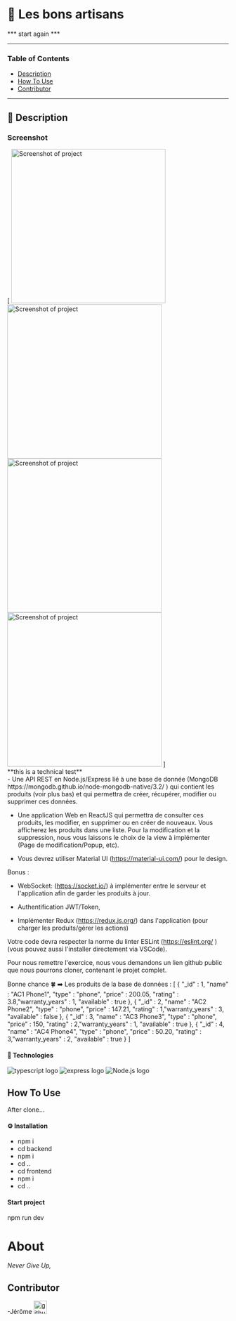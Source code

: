 # 🚀 Les bons artisans
*** start again ***

---

### Table of Contents

- [Description](#description)
- [How To Use](#how-to-use)
- [Contributor](#contributor)

---

## 📖 Description
<h3>Screenshot</h3>
<div>
    [
        <img alt="Screenshot of project" width="351px" src="/frontend/public/Screenshot1"/>
        <img alt="Screenshot of project" width="351px" src="/frontend/public/Screenshot2"/>
        <img alt="Screenshot of project" width="351px" src="/frontend/public/Screenshot3"/>
        <img alt="Screenshot of project" width="351px" src="/frontend/public/Screenshot4"/>
    ]
</div>
**this is a technical test**

<div>
- Une API REST en Node.js/Express lié à une base de donnée (MongoDB https://mongodb.github.io/node-mongodb-native/3.2/ ) qui contient les produits (voir plus bas) et qui permettra de créer, récupérer, modifier ou supprimer ces données.

- Une application Web en ReactJS qui permettra de consulter ces produits, les modifier, en supprimer ou en créer de nouveaux. Vous afficherez les produits dans une liste. Pour la modification et la suppression, nous vous laissons le choix de la view à implémenter (Page de modification/Popup, etc).

- Vous devrez utiliser Material UI (https://material-ui.com/) pour le design.

Bonus :

- WebSocket: (https://socket.io/) à implémenter entre le serveur et l'application afin de garder les produits à jour.

- Authentification JWT/Token,

- Implémenter Redux (https://redux.js.org/) dans l'application (pour charger les produits/gérer les actions)

Votre code devra respecter la norme du linter ESLint (https://eslint.org/ ) (vous pouvez aussi l'installer directement via VSCode).

Pour nous remettre l'exercice, nous vous demandons un lien github public que nous pourrons cloner, contenant le projet complet.

Bonne chance 🍀 ➡️ Les produits de la base de données : [ { "_id" : 1, "name" : "AC1 Phone1", "type" : "phone", "price" : 200.05, "rating" : 3.8,"warranty_years" : 1, "available" : true }, { "_id" : 2, "name" : "AC2 Phone2", "type" : "phone", "price" : 147.21, "rating" : 1,"warranty_years" : 3, "available" : false }, { "_id" : 3, "name" : "AC3 Phone3", "type" : "phone", "price" : 150, "rating" : 2,"warranty_years" : 1, "available" : true }, { "_id" : 4, "name" : "AC4 Phone4", "type" : "phone", "price" : 50.20, "rating" : 3,"warranty_years" : 2, "available" : true } ]

</div>

#### 🔬 Technologies

<div>
    <img src="https://img.shields.io/badge/Typescrypt-2C95E9?style=for-the-badge&logo=typescript&logoColor=white" alt="typescript logo"/>
    <img src="https://img.shields.io/badge/Express.js-000000?style=for-the-badge&logo=express&logoColor=white" alt="express logo"/>
    <img src="https://img.shields.io/badge/Node.js-339933?style=for-the-badge&logo=nodedotjs&logoColor=white" alt="Node.js logo"/>
</div>

## How To Use
After clone...
#### ⚙️ Installation


<ul>
    <li>npm i</li>
    <li>cd backend</li>
    <li>npm i </li>
    <li>cd ..</li>
    <li>cd frontend</li>
    <li>npm i</li>
    <li>cd ..</li>
</ul>

#### Start project 
npm run dev


# About
<em>Never Give Up,</em>

## Contributor

-<spam>Jérôme</spam> [<img alt="github link" width="30px" src="./public/logo512.png"/>][jérôme]
<br />
<br />

[jérôme]: https://github.com/jeromeEliezer
